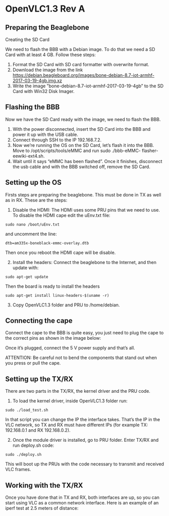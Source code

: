 # OpenVLC1.3 Rev A

## Preparing the Beaglebone

  Creating the SD Card

  We need to flash the BBB with a Debian image. To do that we need a SD Card with at least 4 GB. Follow these steps:

  1. Format the SD Card with SD card formatter with overwrite format.
  2. Download the image from the link https://debian.beagleboard.org/images/bone-debian-8.7-iot-armhf-2017-03-19-4gb.img.xz
  3. Write the image ”bone-debian-8.7-iot-armhf-2017-03-19-4gb” to the SD Card with Win32 Disk Imager.

## Flashing the BBB

  Now we have the SD Card ready with the image, we need to flash the BBB.

  1. With the power disconnected, insert the SD Card into the BBB and power it up with the USB cable. 
  2. Connect through SSH to the IP 192.168.7.2.
  3. Now we’re running the OS on the SD Card, let’s flash it into the BBB. Move to /opt/scripts/tools/eMMC and run sudo ./bbb-eMMC-       flasher-eewiki-ext4.sh.
  4. Wait until it says “eMMC has been flashed”. Once it finishes, disconnect the usb cable and with the BBB switched off, remove the SD Card.

## Setting up the OS

  Firsts steps are preparing the beaglebone. This must be done in TX as well as in RX. These are the steps:
  
  1. Disable the HDMI: The HDMI uses some PRU pins that we need to use. To disable the HDMI cape edit the uEnv.txt file:
  
    sudo nano /boot/uEnv.txt
  
  and uncomment the line:

    dtb=am335x-boneblack-emmc-overlay.dtb

  Then once you reboot the HDMI cape will be disable.
  
  2. Install the headers: Connect the beaglebone to the Internet, and then update with:

    sudo apt-get update

  Then the board is ready to install the headers

    sudo apt-get install linux-headers-$(uname -r)

  3. Copy OpenVLC1.3 folder and PRU to /home/debian.

## Connecting the cape

  Connect the cape to the BBB is quite easy, you just need to plug the cape to the correct pins as shown in the image below:

  Once it’s plugged, connect the 5 V power supply and that’s all.
  
  ATTENTION: Be careful not to bend the components that stand out when you press or pull the cape.

## Setting up the TX/RX
  
  There are two parts in the TX/RX, the kernel driver and the PRU code. 
  
  1. To load the kernel driver, inside OpenVLC1.3 folder run:
  
    sudo ./load_test.sh
  
  In that script you can change the IP the interface takes. That’s the IP in the VLC network, so TX and RX must have different IPs (for   example TX: 192.168.0.1 and RX 192.168.0.2).
  
  2. Once the module driver is installed, go to PRU folder. Enter TX/RX and run deploy.sh code:
  
    sudo ./deploy.sh
  
  This will boot up the PRUs with the code necessary to transmit and received VLC frames.

## Working with the TX/RX

  Once you have done that in TX and RX, both interfaces are up, so you can start using VLC as a common network interface. 
  Here is an example of an iperf test at 2.5 meters of distance:


